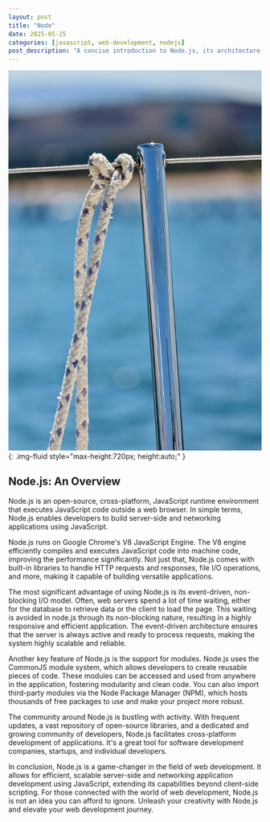 ```yaml
---
layout: post
title: "Node"
date: 2025-05-25
categories: [javascript, web-development, nodejs]
post_description: "A concise introduction to Node.js, its architecture, advantages, and its impact on modern web development and server-side programming."
---
```


![Image](/assets/gd1fe7d3a48e4996ef71e0c58e219c3a091c4d27e174aff8f50e097f91a21472d33501a02914c00afdf135247dcea070cb453f440a3190429f8a9d2670e51fc0f_1280.jpg){: .img-fluid style="max-height:720px; height:auto;" }

## Node.js: An Overview

Node.js is an open-source, cross-platform, JavaScript runtime environment that executes JavaScript code outside a web browser. In simple terms, Node.js enables developers to build server-side and networking applications using JavaScript.

Node.js runs on Google Chrome's V8 JavaScript Engine. The V8 engine efficiently compiles and executes JavaScript code into machine code, improving the performance significantly. Not just that, Node.js comes with built-in libraries to handle HTTP requests and responses, file I/O operations, and more, making it capable of building versatile applications.

The most significant advantage of using Node.js is its event-driven, non-blocking I/O model. Often, web servers spend a lot of time waiting, either for the database to retrieve data or the client to load the page. This waiting is avoided in node.js through its non-blocking nature, resulting in a highly responsive and efficient application. The event-driven architecture ensures that the server is always active and ready to process requests, making the system highly scalable and reliable.

Another key feature of Node.js is the support for modules. Node.js uses the CommonJS module system, which allows developers to create reusable pieces of code. These modules can be accessed and used from anywhere in the application, fostering modularity and clean code. You can also import third-party modules via the Node Package Manager (NPM), which hosts thousands of free packages to use and make your project more robust.

The community around Node.js is bustling with activity. With frequent updates, a vast repository of open-source libraries, and a dedicated and growing community of developers, Node.js facilitates cross-platform development of applications. It's a great tool for software development companies, startups, and individual developers.

In conclusion, Node.js is a game-changer in the field of web development. It allows for efficient, scalable server-side and networking application development using JavaScript, extending its capabilities beyond client-side scripting. For those connected with the world of web development, Node.js is not an idea you can afford to ignore. Unleash your creativity with Node.js and elevate your web development journey.
